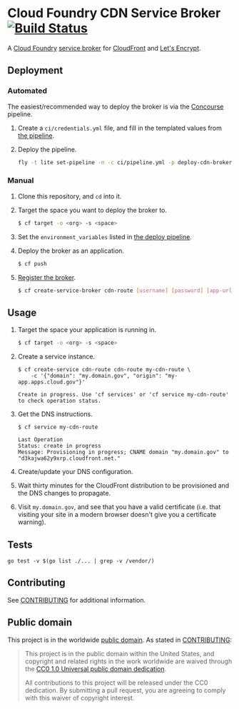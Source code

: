 # Cloud Foundry CDN Service Broker [![Build Status](https://travis-ci.org/18F/cf-cdn-service-broker.svg?branch=master)](https://travis-ci.org/18F/cf-cdn-service-broker)

A [Cloud Foundry](https://www.cloudfoundry.org/) [service broker](http://docs.cloudfoundry.org/services/) for [CloudFront](https://aws.amazon.com/cloudfront/) and [Let's Encrypt](https://letsencrypt.org/).

## Deployment

### Automated

The easiest/recommended way to deploy the broker is via the [Concourse](http://concourse.ci/) pipeline.

1. Create a `ci/credentials.yml` file, and fill in the templated values from [the pipeline](ci/pipeline.yml).
1. Deploy the pipeline.

    ```bash
    fly -t lite set-pipeline -n -c ci/pipeline.yml -p deploy-cdn-broker -l ci/credentials.yml
    ```

### Manual

1. Clone this repository, and `cd` into it.
1. Target the space you want to deploy the broker to.

    ```bash
    $ cf target -o <org> -s <space>
    ```

1. Set the `environment_variables` listed in [the deploy pipeline](ci/pipeline.yml).
1. Deploy the broker as an application.

    ```bash
    $ cf push
    ```

1. [Register the broker](http://docs.cloudfoundry.org/services/managing-service-brokers.html#register-broker).

    ```bash
    $ cf create-service-broker cdn-route [username] [password] [app-url] --space-scoped
    ```

## Usage

1. Target the space your application is running in.

    ```bash
    $ cf target -o <org> -s <space>
    ```

1. Create a service instance.

    ```
    $ cf create-service cdn-route cdn-route my-cdn-route \
        -c '{"domain": "my.domain.gov", "origin": "my-app.apps.cloud.gov"}'

    Create in progress. Use 'cf services' or 'cf service my-cdn-route' to check operation status.
    ```

1. Get the DNS instructions.

    ```
    $ cf service my-cdn-route

    Last Operation
    Status: create in progress
    Message: Provisioning in progress; CNAME domain "my.domain.gov" to "d3kajwa62y9xrp.cloudfront.net."
    ```

1. Create/update your DNS configuration.
1. Wait thirty minutes for the CloudFront distribution to be provisioned and the DNS changes to propagate.
1. Visit `my.domain.gov`, and see that you have a valid certificate (i.e. that visiting your site in a modern browser doesn't give you a certificate warning).

## Tests

```
go test -v $(go list ./... | grep -v /vendor/)
```

## Contributing

See [CONTRIBUTING](CONTRIBUTING.md) for additional information.

## Public domain

This project is in the worldwide [public domain](LICENSE.md). As stated in [CONTRIBUTING](CONTRIBUTING.md):

> This project is in the public domain within the United States, and copyright and related rights in the work worldwide are waived through the [CC0 1.0 Universal public domain dedication](https://creativecommons.org/publicdomain/zero/1.0/).
>
> All contributions to this project will be released under the CC0 dedication. By submitting a pull request, you are agreeing to comply with this waiver of copyright interest.
